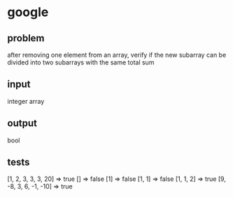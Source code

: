 # google

## problem

after removing one element from an array, verify if the new subarray can be divided into two subarrays with the same total sum

## input

integer array

## output

bool

## tests

[1, 2, 3, 3, 3, 20] => true
[] => false
[1] => false
[1, 1] => false
[1, 1, 2] => true
[9, -8, 3, 6, -1, -10] => true
